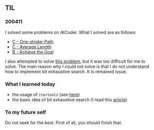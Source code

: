 ## TIL

### 200411

I solved some problems on AtCoder. What I solved are as follows:

- [C - One-stroke-Path](https://atcoder.jp/contests/abc054/submissions/11747246)
- [C - Average Length](https://atcoder.jp/contests/abc145/submissions/11743428)
- [B - Achieve the Goal](https://atcoder.jp/contests/abc151/submissions/11741278)

I also attempted to solve [this problem](https://atcoder.jp/contests/abc147/tasks/abc147_c), but it was too difficult for me to solve. The main reason why I could not solve is that I do not understand how to implement bit exhaustive search. It is remained issue.

### What I learned today

- the usage of `itertools` (see [here](https://github.com/pullmay/Algorithms/blob/master/itertools.py))
- the basic idea of bit exhaustive search (I read this [article](https://qiita.com/gogotealove/items/11f9e83218926211083a))

### To my future self

Do not seek for the best. First of all, you should finish that.
